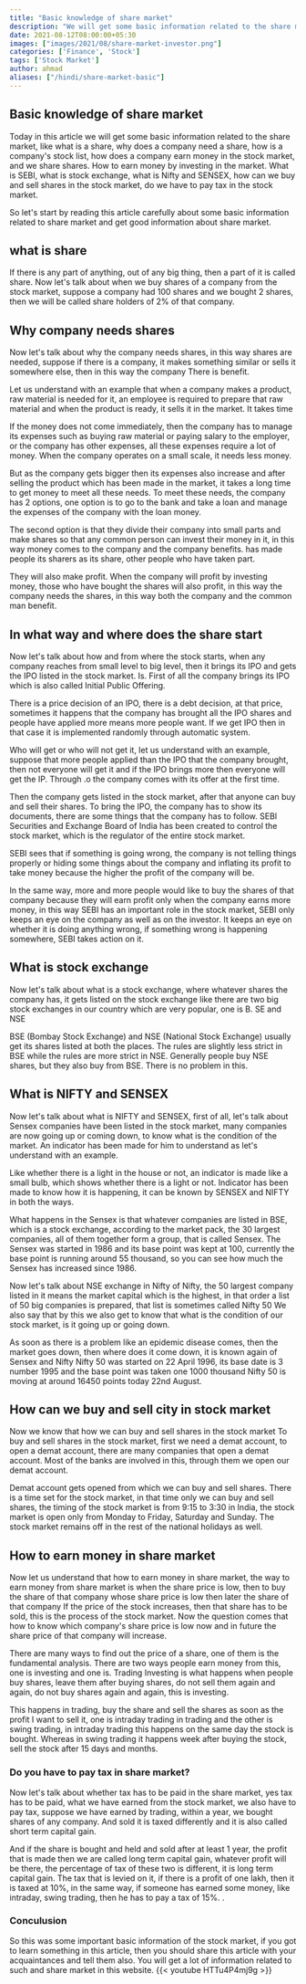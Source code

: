 ```yaml
---
title: "Basic knowledge of share market"
description: "We will get some basic information related to the share market, such as what is a share, why does a company need a share, how is a company's stock list, how does a company earn money in the stock market, and we make money by investing in the share market. how can earn"
date: 2021-08-12T08:00:00+05:30
images: ["images/2021/08/share-market-investor.png"]
categories: ['Finance', 'Stock']
tags: ['Stock Market']
author: ahmad
aliases: ["/hindi/share-market-basic"]
---
```


## Basic knowledge of share market
Today in this article we will get some basic information related to the share market, like what is a share, why does a company need a share, how is a company's stock list, how does a company earn money in the stock market, and we share shares. How to earn money by investing in the market. What is SEBI, what is stock exchange, what is Nifty and SENSEX, how can we buy and sell shares in the stock market, do we have to pay tax in the stock market.

So let's start by reading this article carefully about some basic information related to share market and get good information about share market.

## what is share
If there is any part of anything, out of any big thing, then a part of it is called share. Now let's talk about when we buy shares of a company from the stock market, suppose a company had 100 shares and we bought 2 shares, then we will be called share holders of 2% of that company.

## Why company needs shares
Now let's talk about why the company needs shares, in this way shares are needed, suppose if there is a company, it makes something similar or sells it somewhere else, then in this way the company There is benefit.

Let us understand with an example that when a company makes a product, raw material is needed for it, an employee is required to prepare that raw material and when the product is ready, it sells it in the market. It takes time

If the money does not come immediately, then the company has to manage its expenses such as buying raw material or paying salary to the employer, or the company has other expenses, all these expenses require a lot of money. When the company operates on a small scale, it needs less money.

But as the company gets bigger then its expenses also increase and after selling the product which has been made in the market, it takes a long time to get money to meet all these needs. To meet these needs, the company has 2 options, one option is to go to the bank and take a loan and manage the expenses of the company with the loan money.

The second option is that they divide their company into small parts and make shares so that any common person can invest their money in it, in this way money comes to the company and the company benefits. has made people its sharers as its share, other people who have taken part.

They will also make profit. When the company will profit by investing money, those who have bought the shares will also profit, in this way the company needs the shares, in this way both the company and the common man benefit.

## In what way and where does the share start
Now let's talk about how and from where the stock starts, when any company reaches from small level to big level, then it brings its IPO and gets the IPO listed in the stock market. Is. First of all the company brings its IPO which is also called Initial Public Offering.

There is a price decision of an IPO, there is a debt decision, at that price, sometimes it happens that the company has brought all the IPO shares and people have applied more means more people want. If we get IPO then in that case it is implemented randomly through automatic system.

Who will get or who will not get it, let us understand with an example, suppose that more people applied than the IPO that the company brought, then not everyone will get it and if the IPO brings more then everyone will get the IP. Through .o the company comes with its offer at the first time.

Then the company gets listed in the stock market, after that anyone can buy and sell their shares. To bring the IPO, the company has to show its documents, there are some things that the company has to follow. SEBI Securities and Exchange Board of India has been created to control the stock market, which is the regulator of the entire stock market.

SEBI sees that if something is going wrong, the company is not telling things properly or hiding some things about the company and inflating its profit to take money because the higher the profit of the company will be.

In the same way, more and more people would like to buy the shares of that company because they will earn profit only when the company earns more money, in this way SEBI has an important role in the stock market, SEBI only keeps an eye on the company as well as on the investor. It keeps an eye on whether it is doing anything wrong, if something wrong is happening somewhere, SEBI takes action on it.

## What is stock exchange
Now let's talk about what is a stock exchange, where whatever shares the company has, it gets listed on the stock exchange like there are two big stock exchanges in our country which are very popular, one is B. SE and NSE

BSE (Bombay Stock Exchange) and NSE (National Stock Exchange) usually get its shares listed at both the places. The rules are slightly less strict in BSE while the rules are more strict in NSE. Generally people buy NSE shares, but they also buy from BSE. There is no problem in this.

## What is NIFTY and SENSEX
Now let's talk about what is NIFTY and SENSEX, first of all, let's talk about Sensex companies have been listed in the stock market, many companies are now going up or coming down, to know what is the condition of the market. An indicator has been made for him to understand as let's understand with an example.

Like whether there is a light in the house or not, an indicator is made like a small bulb, which shows whether there is a light or not. Indicator has been made to know how it is happening, it can be known by SENSEX and NIFTY in both the ways.

What happens in the Sensex is that whatever companies are listed in BSE, which is a stock exchange, according to the market pack, the 30 largest companies, all of them together form a group, that is called Sensex. The Sensex was started in 1986 and its base point was kept at 100, currently the base point is running around 55 thousand, so you can see how much the Sensex has increased since 1986.

Now let's talk about NSE exchange in Nifty of Nifty, the 50 largest company listed in it means the market capital which is the highest, in that order a list of 50 big companies is prepared, that list is sometimes called Nifty 50 We also say that by this we also get to know that what is the condition of our stock market, is it going up or going down.

As soon as there is a problem like an epidemic disease comes, then the market goes down, then where does it come down, it is known again of Sensex and Nifty Nifty 50 was started on 22 April 1996, its base date is 3 number 1995 and the base point was taken one 1000 thousand Nifty 50 is moving at around 16450 points today 22nd August.

## How can we buy and sell city in stock market
Now we know that how we can buy and sell shares in the stock market To buy and sell shares in the stock market, first we need a demat account, to open a demat account, there are many companies that open a demat account. Most of the banks are involved in this, through them we open our demat account.

Demat account gets opened from which we can buy and sell shares. There is a time set for the stock market, in that time only we can buy and sell shares, the timing of the stock market is from 9:15 to 3:30 in India, the stock market is open only from Monday to Friday, Saturday and Sunday. The stock market remains off in the rest of the national holidays as well.

## How to earn money in share market

Now let us understand that how to earn money in share market, the way to earn money from share market is when the share price is low, then to buy the share of that company whose share price is low then later the share of that company If the price of the stock increases, then that share has to be sold, this is the process of the stock market. Now the question comes that how to know which company's share price is low now and in future the share price of that company will increase.

There are many ways to find out the price of a share, one of them is the fundamental analysis. There are two ways people earn money from this, one is investing and one is. Trading Investing is what happens when people buy shares, leave them after buying shares, do not sell them again and again, do not buy shares again and again, this is investing.

This happens in trading, buy the share and sell the shares as soon as the profit I want to sell it, one is intraday trading in trading and the other is swing trading, in intraday trading this happens on the same day the stock is bought. Whereas in swing trading it happens week after buying the stock, sell the stock after 15 days and months.

### Do you have to pay tax in share market?
Now let's talk about whether tax has to be paid in the share market, yes tax has to be paid, what we have earned from the stock market, we also have to pay tax, suppose we have earned by trading, within a year, we bought shares of any company. And sold it is taxed differently and it is also called short term capital gain.

And if the share is bought and held and sold after at least 1 year, the profit that is made then we are called long term capital gain, whatever profit will be there, the percentage of tax of these two is different, it is long term capital gain. The tax that is levied on it, if there is a profit of one lakh, then it is taxed at 10%, in the same way, if someone has earned some money, like intraday, swing trading, then he has to pay a tax of 15%. .

### Conculusion
So this was some important basic information of the stock market, if you got to learn something in this article, then you should share this article with your acquaintances and tell them also. You will get a lot of information related to such and share market in this website.
{{< youtube HTTu4P4mj9g >}}
